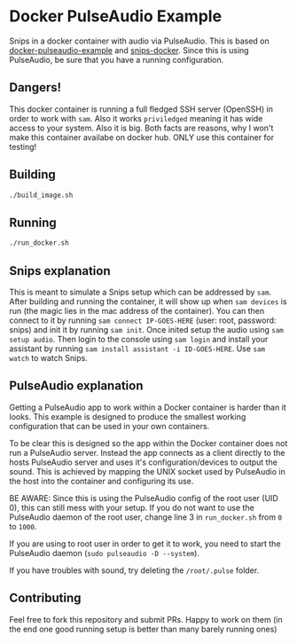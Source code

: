 # Docker PulseAudio Example
Snips in a docker container with audio via PulseAudio. This is based on [docker-pulseaudio-example](https://github.com/TheBiggerGuy/docker-pulseaudio-example) and [snips-docker](https://github.com/dYalib/snips-docker). Since this is using PulseAudio, be sure that you have a running configuration.

## Dangers!
This docker container is running a full fledged SSH server (OpenSSH) in order to work with `sam`. Also it works `priviledged` meaning it has wide access to your system. Also it is big. Both facts are reasons, why I won't make this container availabe on docker hub. ONLY use this container for testing! 

## Building
```bash
./build_image.sh
```

## Running
```bash
./run_docker.sh
```

## Snips explanation
This is meant to simulate a Snips setup which can be addressed by `sam`. After building and running the container, it will show up when `sam devices` is run (the magic lies in the mac address of the container). You can then connect to it by running `sam connect IP-GOES-HERE` (user: root, password: snips) and init it by running `sam init`. Once inited setup the audio using `sam setup audio`. Then login to the console using `sam login` and install your assistant by running `sam install assistant -i ID-GOES-HERE`. Use `sam watch` to watch Snips. 

## PulseAudio explanation
Getting a PulseAudio app to work within a Docker container is harder than it looks. This example is designed to produce the smallest working configuration that can be used in your own containers.

To be clear this is designed so the app within the Docker container does not run a PulseAudio server. Instead the app connects as a client directly to the hosts PulseAudio server and uses it's configuration/devices to output the sound. This is achieved by mapping the UNIX socket used by PulseAudio in the host into the container and configuring its use.

BE AWARE: Since this is using the PulseAudio config of the root user (UID 0), this can still mess with your setup. If you do not want to use the PulseAudio daemon of the root user, change line 3 in `run_docker.sh` from `0` to `1000`. 

If you are using to root user in order to get it to work, you need to start the PulseAudio daemon (`sudo pulseaudio -D --system`). 

If you have troubles with sound, try deleting the `/root/.pulse` folder.

## Contributing
Feel free to fork this repository and submit PRs. Happy to work on them (in the end one good running setup is better than many barely running ones)
